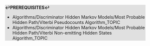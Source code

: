 <div style="margin:2em; background-color: #e0e0e0;">

<strong>↩PREREQUISITES↩</strong>

 * Algorithms/Discriminator Hidden Markov Models/Most Probable Hidden Path/Viterbi Pseudocounts Algorithm_TOPIC
 * Algorithms/Discriminator Hidden Markov Models/Most Probable Hidden Path/Viterbi Non-emitting Hidden States Algorithm_TOPIC

</div>

